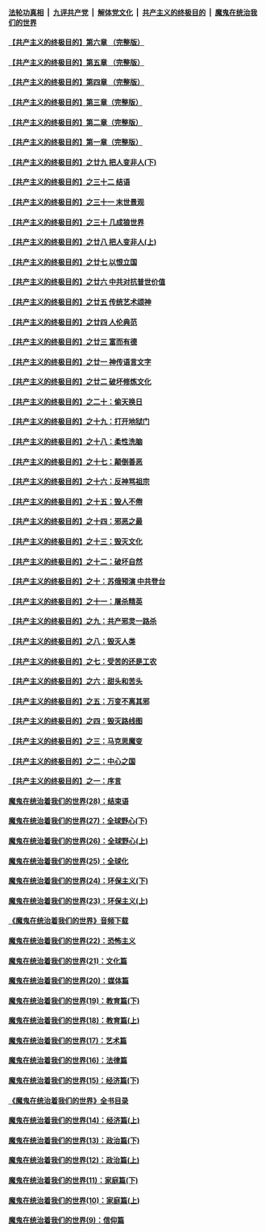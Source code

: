 ####  [法轮功真相](../../../../basic/blob/master/README.md?t=05070301) &nbsp;|&nbsp; [九评共产党](../../../../9ping.md/blob/master/README.md?t=05070301) &nbsp;|&nbsp; [解体党文化](../../../../jtdwh.md/blob/master/README.md?t=05070301)  &nbsp;|&nbsp; [共产主义的终极目的](../../../../gczydzjmd.md/blob/master/README.md?t=05070301) &nbsp;|&nbsp; [魔鬼在统治我们的世界](../../../../mgztzwmdsj.md/blob/master/README.md?t=05070301) 

#### [【共产主义的终极目的】第六章 （完整版）](../pages/nsc422/n11428913.md?t=05070301) 

#### [【共产主义的终极目的】第五章 （完整版）](../pages/nsc422/n11428912.md?t=05070301) 

#### [【共产主义的终极目的】第四章 （完整版）](../pages/nsc422/n11428907.md?t=05070301) 

#### [【共产主义的终极目的】第三章（完整版）](../pages/nsc422/n11428848.md?t=05070301) 

#### [【共产主义的终极目的】第二章（完整版）](../pages/nsc422/n11428831.md?t=05070301) 

#### [【共产主义的终极目的】第一章（完整版）](../pages/nsc422/n11417651.md?t=05070301) 

#### [【共产主义的终极目的】之廿九 把人变非人(下)](../pages/nsc422/n11344140.md?t=05070301) 

#### [【共产主义的终极目的】之三十二 结语](../pages/nsc422/n11360535.md?t=05070301) 

#### [【共产主义的终极目的】之三十一 末世景观](../pages/nsc422/n11351129.md?t=05070301) 

#### [【共产主义的终极目的】之三十 几成狼世界](../pages/nsc422/n11348280.md?t=05070301) 

#### [【共产主义的终极目的】之廿八 把人变非人(上)](../pages/nsc422/n11340492.md?t=05070301) 

#### [【共产主义的终极目的】之廿七 以恨立国](../pages/nsc422/n11336944.md?t=05070301) 

#### [【共产主义的终极目的】之廿六 中共对抗普世价值](../pages/nsc422/n11324785.md?t=05070301) 

#### [【共产主义的终极目的】之廿五 传统艺术颂神](../pages/nsc422/n11296396.md?t=05070301) 

#### [【共产主义的终极目的】之廿四 人伦典范](../pages/nsc422/n11296397.md?t=05070301) 

#### [【共产主义的终极目的】之廿三 富而有德](../pages/nsc422/n11283598.md?t=05070301) 

#### [【共产主义的终极目的】之廿一 神传语言文字](../pages/nsc422/n11263265.md?t=05070301) 

#### [【共产主义的终极目的】之廿二 破坏修炼文化](../pages/nsc422/n11245728.md?t=05070301) 

#### [【共产主义的终极目的】之二十：偷天换日](../pages/nsc422/n11238846.md?t=05070301) 

#### [【共产主义的终极目的】之十九：打开地狱门](../pages/nsc422/n11206376.md?t=05070301) 

#### [【共产主义的终极目的】之十八：柔性洗脑](../pages/nsc422/n11199994.md?t=05070301) 

#### [【共产主义的终极目的】之十七：颠倒善恶](../pages/nsc422/n11179782.md?t=05070301) 

#### [【共产主义的终极目的】之十六：反神骂祖宗](../pages/nsc422/n11166798.md?t=05070301) 

#### [【共产主义的终极目的】之十五：毁人不倦](../pages/nsc422/n11166792.md?t=05070301) 

#### [【共产主义的终极目的】之十四：邪恶之最](../pages/nsc422/n11150249.md?t=05070301) 

#### [【共产主义的终极目的】之十三：毁灭文化](../pages/nsc422/n11135227.md?t=05070301) 

#### [【共产主义的终极目的】之十二：破坏自然](../pages/nsc422/n11135214.md?t=05070301) 

#### [【共产主义的终极目的】之十：苏俄预演 中共登台](../pages/nsc422/n11118424.md?t=05070301) 

#### [【共产主义的终极目的】之十一：屠杀精英](../pages/nsc422/n11118442.md?t=05070301) 

#### [【共产主义的终极目的】之九：共产邪灵一路杀](../pages/nsc422/n11114139.md?t=05070301) 

#### [【共产主义的终极目的】之八：毁灭人类](../pages/nsc422/n11108503.md?t=05070301) 

#### [【共产主义的终极目的】之七：受苦的还是工农](../pages/nsc422/n11101809.md?t=05070301) 

#### [【共产主义的终极目的】之六：甜头和苦头](../pages/nsc422/n11096971.md?t=05070301) 

#### [【共产主义的终极目的】之五：万变不离其邪](../pages/nsc422/n11091285.md?t=05070301) 

#### [【共产主义的终极目的】之四：毁灭路线图](../pages/nsc422/n11086284.md?t=05070301) 

#### [【共产主义的终极目的】之三：马克思魔变](../pages/nsc422/n11061941.md?t=05070301) 

#### [【共产主义的终极目的】之二：中心之国](../pages/nsc422/n11047728.md?t=05070301) 

#### [【共产主义的终极目的】之一：序言](../pages/nsc422/n11086077.md?t=05070301) 

#### [魔鬼在统治着我们的世界(28)：结束语](../pages/nsc422/n10936246.md?t=05070301) 

#### [魔鬼在统治着我们的世界(27)：全球野心(下)](../pages/nsc422/n10928319.md?t=05070301) 

#### [魔鬼在统治着我们的世界(26)：全球野心(上)](../pages/nsc422/n10900318.md?t=05070301) 

#### [魔鬼在统治着我们的世界(25)：全球化](../pages/nsc422/n10788205.md?t=05070301) 

#### [魔鬼在统治着我们的世界(24)：环保主义(下)](../pages/nsc422/n10695307.md?t=05070301) 

#### [魔鬼在统治着我们的世界(23)：环保主义(上)](../pages/nsc422/n10688613.md?t=05070301) 

#### [《魔鬼在统治着我们的世界》音频下载](../pages/nsc422/n10635553.md?t=05070301) 

#### [魔鬼在统治着我们的世界(22)：恐怖主义](../pages/nsc422/n10614727.md?t=05070301) 

#### [魔鬼在统治着我们的世界(21)：文化篇](../pages/nsc422/n10597706.md?t=05070301) 

#### [魔鬼在统治着我们的世界(20)：媒体篇](../pages/nsc422/n10586579.md?t=05070301) 

#### [魔鬼在统治着我们的世界(19)：教育篇(下)](../pages/nsc422/n10564808.md?t=05070301) 

#### [魔鬼在统治着我们的世界(18)：教育篇(上)](../pages/nsc422/n10526970.md?t=05070301) 

#### [魔鬼在统治着我们的世界(17)：艺术篇](../pages/nsc422/n10499093.md?t=05070301) 

#### [魔鬼在统治着我们的世界(16)：法律篇](../pages/nsc422/n10485969.md?t=05070301) 

#### [魔鬼在统治着我们的世界(15)：经济篇(下)](../pages/nsc422/n10469975.md?t=05070301) 

#### [《魔鬼在统治着我们的世界》全书目录](../pages/nsc422/n10464261.md?t=05070301) 

#### [魔鬼在统治着我们的世界(14)：经济篇(上)](../pages/nsc422/n10457370.md?t=05070301) 

#### [魔鬼在统治着我们的世界(13)：政治篇(下)](../pages/nsc422/n10448270.md?t=05070301) 

#### [魔鬼在统治着我们的世界(12)：政治篇(上)](../pages/nsc422/n10444576.md?t=05070301) 

#### [魔鬼在统治着我们的世界(11)：家庭篇(下)](../pages/nsc422/n10440961.md?t=05070301) 

#### [魔鬼在统治着我们的世界(10)：家庭篇(上)](../pages/nsc422/n10435448.md?t=05070301) 

#### [魔鬼在统治着我们的世界(9)：信仰篇](../pages/nsc422/n10432159.md?t=05070301) 

